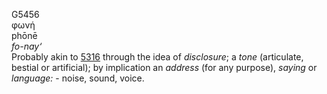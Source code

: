 G5456  
φωνή  
phōnē  
*fo-nay‘*  
Probably akin to [5316](g5316) through the idea of *disclosure*; a
*tone* (articulate, bestial or artificial); by implication an *address*
(for any purpose), *saying* or *language:* - noise, sound, voice.  
